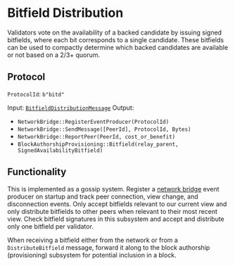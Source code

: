 # Bitfield Distribution

Validators vote on the availability of a backed candidate by issuing signed bitfields, where each bit corresponds to a single candidate. These bitfields can be used to compactly determine which backed candidates are available or not based on a 2/3+ quorum.

## Protocol

`ProtocolId`: `b"bitd"`

Input: [`BitfieldDistributionMessage`](../../types/overseer-protocol.md#bitfield-distribution-message)
Output:

- `NetworkBridge::RegisterEventProducer(ProtocolId)`
- `NetworkBridge::SendMessage([PeerId], ProtocolId, Bytes)`
- `NetworkBridge::ReportPeer(PeerId, cost_or_benefit)`
- `BlockAuthorshipProvisioning::Bitfield(relay_parent, SignedAvailabilityBitfield)`

## Functionality

This is implemented as a gossip system. Register a [network bridge](../utility/network-bridge.md) event producer on startup and track peer connection, view change, and disconnection events. Only accept bitfields relevant to our current view and only distribute bitfields to other peers when relevant to their most recent view. Check bitfield signatures in this subsystem and accept and distribute only one bitfield per validator.

When receiving a bitfield either from the network or from a `DistributeBitfield` message, forward it along to the block authorship (provisioning) subsystem for potential inclusion in a block.
